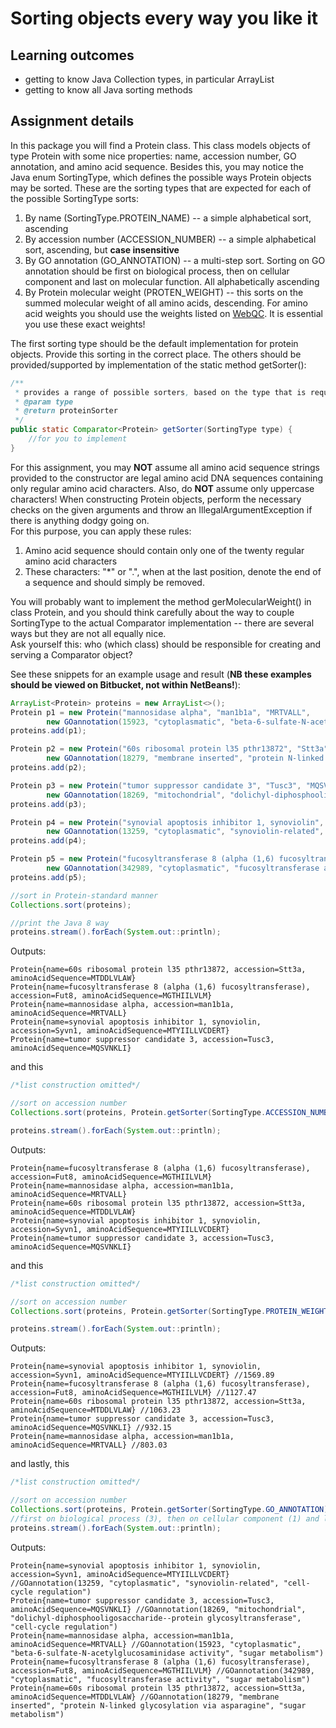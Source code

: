 # Sorting objects every way you like it #

## Learning outcomes ##
* getting to know Java Collection types, in particular ArrayList
* getting to know all Java sorting methods


## Assignment details ##
In this package you will find a Protein class. 
This class models objects of type Protein with some nice properties: name, accession number, GO annotation, and amino acid sequence.
Besides this, you may notice the Java enum SortingType, which defines the possible ways Protein objects may be sorted.
These are the sorting types that are expected for each of the possible SortingType sorts:

1. By name (SortingType.PROTEIN_NAME) -- a simple alphabetical sort, ascending
2. By accession number (ACCESSION_NUMBER) -- a simple alphabetical sort, ascending, but **case insensitive**
3. By GO annotation (GO_ANNOTATION) -- a multi-step sort. 
Sorting on GO annotation should be first on biological process, then on cellular component and last on molecular function. 
All alphabetically ascending
4. By Protein molecular weight (PROTEN_WEIGHT) -- this sorts on the summed molecular weight of all amino acids, descending.
For amino acid weights you should use the weights listed on [WebQC](http://www.webqc.org/aminoacids.php). It is essential you use these exact weights!

The first sorting type should be the default implementation for protein objects. 
Provide this sorting in the correct place.
The others should be provided/supported by implementation of the static method getSorter():

```Java
/**
 * provides a range of possible sorters, based on the type that is requested.
 * @param type
 * @return proteinSorter
 */
public static Comparator<Protein> getSorter(SortingType type) {
    //for you to implement
}
```  
For this assignment, you may **NOT** assume all amino acid sequence strings provided to the constructor are legal
amino acid DNA sequences containing only regular amino acid characters. Also, do **NOT** assume only uppercase characters!
When constructing Protein objects, perform the necessary checks on the given arguments and throw 
an IllegalArgumentException if there is anything dodgy going on.  
For this purpose, you can apply these rules:  

1. Amino acid sequence should contain only one of the twenty regular amino acid characters
2. These characters: "*" or ".", when at the last position, denote the end of a sequence and should simply be removed.

You will probably want to implement the method gerMolecularWeight() in class Protein,
and you should think carefully about the way to couple SortingType to the actual Comparator implementation 
-- there are several ways but they are not all equally nice.  
Ask yourself this: who (which class) should be responsible for creating and serving a Comparator object?

See these snippets for an example usage and result
(**NB these examples should be viewed on Bitbucket, not within NetBeans!**):

```Java
ArrayList<Protein> proteins = new ArrayList<>();
Protein p1 = new Protein("mannosidase alpha", "man1b1a", "MRTVALL", 
        new GOannotation(15923, "cytoplasmatic", "beta-6-sulfate-N-acetylglucosaminidase activity", "sugar metabolism"));
proteins.add(p1);

Protein p2 = new Protein("60s ribosomal protein l35 pthr13872", "Stt3a", "MTDDLVLAW", 
        new GOannotation(18279, "membrane inserted", "protein N-linked glycosylation via asparagine", "sugar metabolism"));
proteins.add(p2);

Protein p3 = new Protein("tumor suppressor candidate 3", "Tusc3", "MQSVNKLI", 
        new GOannotation(18269, "mitochondrial", "dolichyl-diphosphooligosaccharide--protein glycosyltransferase", "cell-cycle regulation"));
proteins.add(p3);

Protein p4 = new Protein("synovial apoptosis inhibitor 1, synoviolin", "Syvn1", "MTYIILLVCDERT", 
        new GOannotation(13259, "cytoplasmatic", "synoviolin-related", "cell-cycle regulation"));
proteins.add(p4);

Protein p5 = new Protein("fucosyltransferase 8 (alpha (1,6) fucosyltransferase)", "Fut8", "MGTHIILVLM", 
        new GOannotation(342989, "cytoplasmatic", "fucosyltransferase activity", "sugar metabolism"));
proteins.add(p5);

//sort in Protein-standard manner
Collections.sort(proteins);

//print the Java 8 way
proteins.stream().forEach(System.out::println);
```
Outputs:

```
Protein{name=60s ribosomal protein l35 pthr13872, accession=Stt3a, aminoAcidSequence=MTDDLVLAW}
Protein{name=fucosyltransferase 8 (alpha (1,6) fucosyltransferase), accession=Fut8, aminoAcidSequence=MGTHIILVLM}
Protein{name=mannosidase alpha, accession=man1b1a, aminoAcidSequence=MRTVALL}
Protein{name=synovial apoptosis inhibitor 1, synoviolin, accession=Syvn1, aminoAcidSequence=MTYIILLVCDERT}
Protein{name=tumor suppressor candidate 3, accession=Tusc3, aminoAcidSequence=MQSVNKLI}
```

and this

```Java
/*list construction omitted*/

//sort on accession number
Collections.sort(proteins, Protein.getSorter(SortingType.ACCESSION_NUMBER));

proteins.stream().forEach(System.out::println);
```
Outputs:

```
Protein{name=fucosyltransferase 8 (alpha (1,6) fucosyltransferase), accession=Fut8, aminoAcidSequence=MGTHIILVLM}
Protein{name=mannosidase alpha, accession=man1b1a, aminoAcidSequence=MRTVALL}
Protein{name=60s ribosomal protein l35 pthr13872, accession=Stt3a, aminoAcidSequence=MTDDLVLAW}
Protein{name=synovial apoptosis inhibitor 1, synoviolin, accession=Syvn1, aminoAcidSequence=MTYIILLVCDERT}
Protein{name=tumor suppressor candidate 3, accession=Tusc3, aminoAcidSequence=MQSVNKLI}
```

and this

```Java
/*list construction omitted*/

//sort on accession number
Collections.sort(proteins, Protein.getSorter(SortingType.PROTEIN_WEIGHT));

proteins.stream().forEach(System.out::println);
```
Outputs:

```
Protein{name=synovial apoptosis inhibitor 1, synoviolin, accession=Syvn1, aminoAcidSequence=MTYIILLVCDERT} //1569.89 
Protein{name=fucosyltransferase 8 (alpha (1,6) fucosyltransferase), accession=Fut8, aminoAcidSequence=MGTHIILVLM} //1127.47
Protein{name=60s ribosomal protein l35 pthr13872, accession=Stt3a, aminoAcidSequence=MTDDLVLAW} //1063.23 
Protein{name=tumor suppressor candidate 3, accession=Tusc3, aminoAcidSequence=MQSVNKLI} //932.15
Protein{name=mannosidase alpha, accession=man1b1a, aminoAcidSequence=MRTVALL} //803.03
```

and lastly, this

```Java
/*list construction omitted*/

//sort on accession number
Collections.sort(proteins, Protein.getSorter(SortingType.GO_ANNOTATION));
//first on biological process (3), then on cellular component (1) and last on molecular function (2)
proteins.stream().forEach(System.out::println);
```
Outputs:

```
Protein{name=synovial apoptosis inhibitor 1, synoviolin, accession=Syvn1, aminoAcidSequence=MTYIILLVCDERT} //GOannotation(13259, "cytoplasmatic", "synoviolin-related", "cell-cycle regulation")
Protein{name=tumor suppressor candidate 3, accession=Tusc3, aminoAcidSequence=MQSVNKLI} //GOannotation(18269, "mitochondrial", "dolichyl-diphosphooligosaccharide--protein glycosyltransferase", "cell-cycle regulation")
Protein{name=mannosidase alpha, accession=man1b1a, aminoAcidSequence=MRTVALL} //GOannotation(15923, "cytoplasmatic", "beta-6-sulfate-N-acetylglucosaminidase activity", "sugar metabolism")
Protein{name=fucosyltransferase 8 (alpha (1,6) fucosyltransferase), accession=Fut8, aminoAcidSequence=MGTHIILVLM} //GOannotation(342989, "cytoplasmatic", "fucosyltransferase activity", "sugar metabolism")
Protein{name=60s ribosomal protein l35 pthr13872, accession=Stt3a, aminoAcidSequence=MTDDLVLAW} //GOannotation(18279, "membrane inserted", "protein N-linked glycosylation via asparagine", "sugar metabolism")
```
